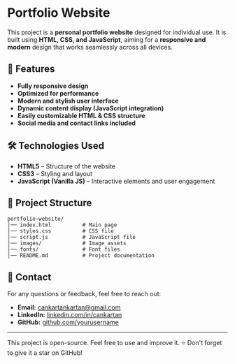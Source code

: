 # Portfolio Website

This project is a **personal portfolio website** designed for individual use. It is built using **HTML, CSS, and JavaScript**, aiming for a **responsive and modern** design that works seamlessly across all devices.

## 🚀 Features

- **Fully responsive design**
- **Optimized for performance**
- **Modern and stylish user interface**
- **Dynamic content display (JavaScript integration)**
- **Easily customizable HTML & CSS structure**
- **Social media and contact links included**

## 🛠 Technologies Used

- **HTML5** – Structure of the website
- **CSS3** – Styling and layout
- **JavaScript (Vanilla JS)** – Interactive elements and user engagement

## 📂 Project Structure

```
portfolio-website/
│── index.html          # Main page
│── styles.css          # CSS file
│── script.js           # JavaScript file
│── images/             # Image assets
│── fonts/              # Font files
│── README.md           # Project documentation
```

## 📧 Contact

For any questions or feedback, feel free to reach out:

- **Email:** [cankartankartan@gmail.com](mailto:cankartankartan@gmail.com)
- **LinkedIn:** [linkedin.com/in/cankartan](https://www.linkedin.com/in/cankartan)
- **GitHub:** [github.com/yourusername](https://github.com/yourusername)

---

This project is open-source. Feel free to use and improve it. ⭐ Don't forget to give it a star on GitHub!

